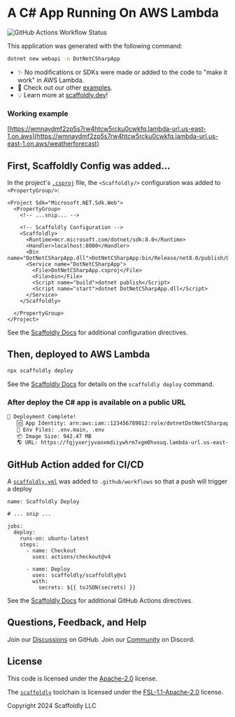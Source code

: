 # A C# App Running On AWS Lambda

![GitHub Actions Workflow Status](https://img.shields.io/github/actions/workflow/status/scaffoldly/scaffoldly-examples/scaffoldly.yml?branch=dotnet-csharp&link=https%3A%2F%2Fgithub.com%2Fscaffoldly%2Fscaffoldly-examples%2Factions)

This application was generated with the following command:

```bash
dotnet new webapi -n DotNetCSharpApp
```

- ✨ No modifications or SDKs were made or added to the code to "make it work" in AWS Lambda.
- 🤯 Check out our other [examples](https://github.com/scaffoldly/scaffoldly-examples).
- 💡 Learn more at [scaffoldly.dev](https://scaffoldly.dev)!

### Working example

[https://wmnaydmf2zp5s7rw4htcw5rcku0cwkfq.lambda-url.us-east-1.on.aws](https://wmnaydmf2zp5s7rw4htcw5rcku0cwkfq.lambda-url.us-east-1.on.aws/weatherforecast)

## First, Scaffoldly Config was added...

In the project's [`.csproj`](./DotNetCSharpApp.csproj) file, the `<Scaffoldly/>` configuration was added to `<PropertyGroup/>`:

```
<Project Sdk="Microsoft.NET.Sdk.Web">
  <PropertyGroup>
    <!-- ...snip... -->

    <!-- Scaffoldly Configuration -->
    <Scaffoldly>
      <Runtime>mcr.microsoft.com/dotnet/sdk:8.0</Runtime>
      <Handler>localhost:8080</Handler>
      <Bin name="DotNetCSharpApp.dll">DotNetCSharpApp:bin/Release/net8.0/publish/DotNetCSharpApp.dll</Bin>
      <Service name="DotNetCSharpApp">
        <File>DotNetCSharpApp.csproj</File>
        <File>bin</File>
        <Script name="build">dotnet publish</Script>
        <Script name="start">dotnet DotNetCSharpApp.dll</Script>
      </Service>
    </Scaffoldly>

  </PropertyGroup>
</Project>
```

See the [Scaffoldly Docs](https://scaffoldly.dev/docs/config/) for additional configuration directives.

## Then, deployed to AWS Lambda

```bash
npx scaffoldly deploy
```

See the [Scaffoldly Docs](https://scaffoldly.dev/docs/cli/#scaffoldly-deploy) for details on the `scaffoldly deploy` command.

### After deploy the C# app is available on a public URL

```bash
🚀 Deployment Complete!
   🆔 App Identity: arn:aws:iam::123456789012:role/dotnetDotNetCSharpapp-24d1a1f7
   📄 Env Files: .env.main, .env
   📦 Image Size: 942.47 MB
   🌎 URL: https://fqjyxerjyvaoxmdiiywhrm7xgm0hvouq.lambda-url.us-east-1.on.aws
```

## GitHub Action added for CI/CD

A [`scaffoldly.yml`](.github/workflows/scaffoldly.yml) was added to `.github/workflows` so that a push will trigger a deploy

```
name: Scaffoldly Deploy

# ... snip ...

jobs:
  deploy:
    runs-on: ubuntu-latest
    steps:
      - name: Checkout
        uses: actions/checkout@v4

      - name: Deploy
        uses: scaffoldly/scaffoldly@v1
        with:
          secrets: ${{ toJSON(secrets) }}
```

See the [Scaffoldly Docs](https://scaffoldly.dev/docs/gha/) for additional GitHub Actions directives.

## Questions, Feedback, and Help

Join our [Discussions](https://github.com/scaffoldly/scaffoldly/discussions) on GitHub.
Join our [Community](https://scaffoldly.dev/community) on Discord.

## License

This code is licensed under the [Apache-2.0](LICENSE.md) license.

The [`scaffoldly`](https://github.com/scaffoldly/scaffoldly) toolchain is licensed under the [FSL-1.1-Apache-2.0](https://github.com/scaffoldly/scaffoldly?tab=License-1-ov-file) license.

Copyright 2024 Scaffoldly LLC
